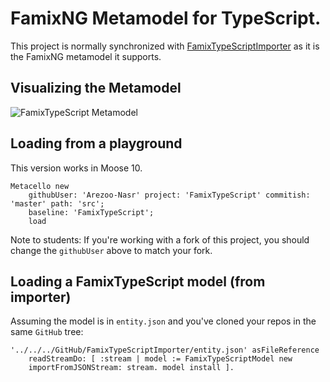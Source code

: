 
# FamixNG Metamodel for TypeScript.

This project is normally synchronized with [FamixTypeScriptImporter](https://github.com/Arezoo-Nasr/FamixTypeScriptImporter) as it is the FamixNG metamodel it supports.


## Visualizing the Metamodel

![FamixTypeScript Metamodel](https://raw.githubusercontent.com/Arezoo-Nasr/FamixTypeScript/v1/doc/FamixTypeScript.svg)

## Loading from a playground

This version works in Moose 10. 

```st
Metacello new
	githubUser: 'Arezoo-Nasr' project: 'FamixTypeScript' commitish: 'master' path: 'src';
	baseline: 'FamixTypeScript';
	load
```

Note to students: If you're working with a fork of this project, you should change the `githubUser` above to match your fork.

## Loading a FamixTypeScript model (from importer)

Assuming the model is in `entity.json` and you've cloned your repos in the same `GitHub` tree:

```st
'../../../GitHub/FamixTypeScriptImporter/entity.json' asFileReference 
	readStreamDo: [ :stream | model := FamixTypeScriptModel new
	importFromJSONStream: stream. model install ]. 
```
